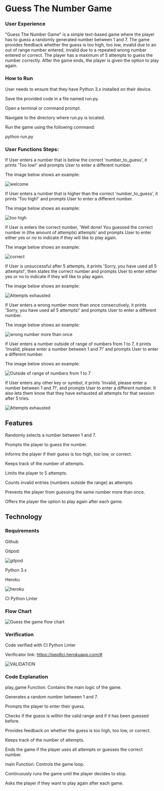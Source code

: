 # Guess The Number Game

### User Experience
"Guess The Number Game" is a simple text-based game where the player has to guess a randomly generated number between 1 and 7. The game provides feedback whether the guess is too high, too low, invalid due to an out of range number entered, invalid due to a repeated wrong number entered or correct. The player has a maximum of 5 attempts to guess the number correctly. After the game ends, the player is given the option to play again.

### How to Run

User needs to ensure that they have Python 3.x installed on their device.

Save the provided code in a file named run.py.

Open a terminal or command prompt.

Navigate to the directory where run.py is located.

Run the game using the following command:

python run.py

### User Functions Steps:

If User enters a number that is below the correct 'number_to_guess', it prints 'Too low!' and prompts User to enter a different number.

The image below shows an example:

![welcome](https://github.com/user-attachments/assets/f0003940-09ca-4a14-b20a-b444444fd821)

If User enters a number that is higher than the correct 'number_to_guess', it prints 'Too high!' and prompts User to enter a different number.

The image below shows an example:

![too high](https://github.com/user-attachments/assets/2357c186-bc1a-48e8-a6b7-69b7b1706257)

If User is enters the correct number, 'Well done! You guessed the correct number in (the amount of attempts) attempts' and prompts User to enter either yes or no to indicate if they will like to play again.

The image below shows an example:

![correct](https://github.com/user-attachments/assets/ee4124f1-eb0f-4651-a77d-1923a4e51358)

If User is unsuccessful after 5 attempts, it prints 'Sorry, you have used all 5 attempts!', then states the correct number and prompts User to enter either yes or no to indicate if they will like to play again.

The image below shows an example:

![Attempts exhausted](https://github.com/user-attachments/assets/18ff8063-cdd6-47f1-ade5-05974cbed1af)

If User enters a wrong number more than once consecutively, it prints 'Sorry, you have used all 5 attempts!' and prompts User to enter a different number.

The image below shows an example:

![wrong number more than once](https://github.com/user-attachments/assets/178d6b66-0baf-4b2f-9b63-284361394f93)

If User enters a number outside of range of numbers from 1 to 7, it prints 'Invalid, please enter a number between 1 and 7!' and prompts User to enter a different number.

The image below shows an example:

![Outside of range of numbers from 1 to 7](https://github.com/user-attachments/assets/cc19916f-def2-44dd-82c8-972f2ea81438)

If User enters any other key or symbol, it prints 'Invalid, please enter a number between 1 and 7!', and prompts User to enter a different number. It also lets them know that they have exhausted all attempts for that session after 5 tries.

![Attempts exhausted](https://github.com/user-attachments/assets/6b9dd258-0782-4b18-acb7-3c48cef72aa7)

## Features

Randomly selects a number between 1 and 7.

Prompts the player to guess the number.

Informs the player if their guess is too high, too low, or correct.

Keeps track of the number of attempts.

Limits the player to 5 attempts.

Counts invalid entries (numbers outside the range) as attempts.

Prevents the player from guessing the same number more than once.

Offers the player the option to play again after each game.

## Technology

### Requirements

Github

Gitpod:

![gitpod](https://github.com/user-attachments/assets/7804e5d7-86f8-4285-a3b4-a4054711bbe9)

Python 3.x

Heroku

![heroku](https://github.com/user-attachments/assets/ab6b1a32-da5a-4877-8e30-f26a02f92496)

CI Python Linter

### Flow Chart

![Guess the game flow chart](https://github.com/user-attachments/assets/074f261d-c838-4089-a6f1-d4f13cd573ba)


### Verification

Code verified with CI Python Linter

Verificator link: https://pep8ci.herokuapp.com/#

![VALIDATION](https://github.com/user-attachments/assets/3bd9f09a-2aff-493e-ac06-4a6b912edf56)

### Code Explanation

play_game Function: Contains the main logic of the game.

Generates a random number between 1 and 7.

Prompts the player to enter their guess.

Checks if the guess is within the valid range and if it has been guessed before.

Provides feedback on whether the guess is too high, too low, or correct.

Keeps track of the number of attempts.

Ends the game if the player uses all attempts or guesses the correct number.

main Function: Controls the game loop.

Continuously runs the game until the player decides to stop.

Asks the player if they want to play again after each game.
